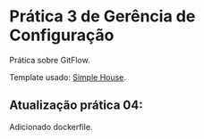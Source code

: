 # Prática 3 de Gerência de Configuração

Prática sobre GitFlow.

Template usado: [Simple House](https://www.free-css.com/free-css-templates/page263/simple-house).

## Atualização prática 04:

Adicionado dockerfile.
